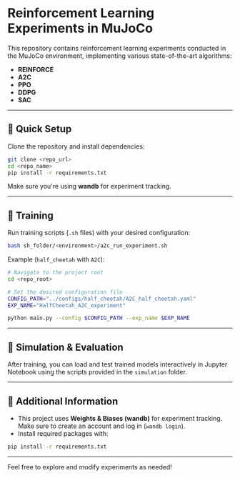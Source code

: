 # Reinforcement Learning Experiments in MuJoCo

This repository contains reinforcement learning experiments conducted in the MuJoCo environment, implementing various state-of-the-art algorithms:

- **REINFORCE**
- **A2C**
- **PPO**
- **DDPG**
- **SAC**

---

## 🔧 Quick Setup

Clone the repository and install dependencies:

```bash
git clone <repo_url>
cd <repo_name>
pip install -r requirements.txt
```

Make sure you're using **wandb** for experiment tracking.

---

## 🚀 Training

Run training scripts (`.sh` files) with your desired configuration:

```bash
bash sh_folder/<environment>/a2c_run_experiment.sh
```

Example (`half_cheetah` with `A2C`):

```bash
# Navigate to the project root
cd <repo_root>

# Set the desired configuration file
CONFIG_PATH="../configs/half_cheetah/A2C_half_cheetah.yaml"
EXP_NAME="HalfCheetah_A2C_experiment"

python main.py --config $CONFIG_PATH --exp_name $EXP_NAME
```

---

## 🚀 Simulation & Evaluation

After training, you can load and test trained models interactively in Jupyter Notebook using the scripts provided in the `simulation` folder.

---

## 📌 Additional Information

- This project uses **Weights & Biases (wandb)** for experiment tracking. Make sure to create an account and log in (`wandb login`).
- Install required packages with:

```bash
pip install -r requirements.txt
```

---

Feel free to explore and modify experiments as needed!


